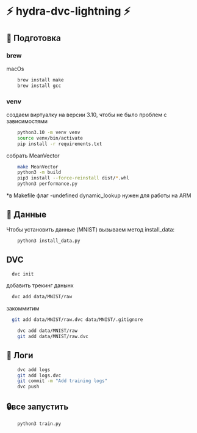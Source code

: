 # ⚡ hydra-dvc-lightning ⚡ 

## 🔷 Подготовка
###  brew
macOs
```bash
    brew install make
    brew install gcc
```
### venv 
создаем виртуалку на версии 3.10, чтобы не было проблем с зависимостями
```bash
    python3.10 -m venv venv
    source venv/bin/activate
    pip install -r requirements.txt
```
собрать MeanVector
```bash
    make MeanVector
    python3 -m build
    pip3 install --force-reinstall dist/*.whl
    python3 performance.py
```
*в Makefile флаг -undefined dynamic_lookup нужен для работы на ARM
## 🔷 Данные
Чтобы установить данные (MNIST) вызываем метод install_data:
```bash
    python3 install_data.py
```

## DVC

```bash
  dvc init
```

добавить трекинг данынх
```bash
  dvc add data/MNIST/raw
```
закоммитим
```bash
  git add data/MNIST/raw.dvc data/MNIST/.gitignore
```

```bash
    dvc add data/MNIST/raw
    git add data/MNIST/raw.dvc
```


## 🔷 Логи

```bash
    dvc add logs
    git add logs.dvc
    git commit -m "Add training logs"
    dvc push
```

## 🔒все запустить
```bash
    python3 train.py
```